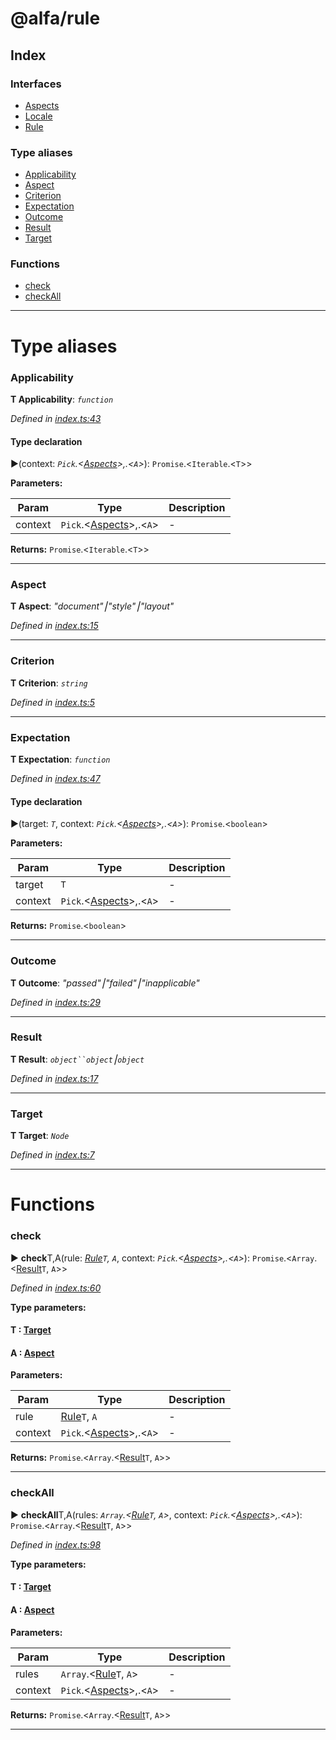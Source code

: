 # @alfa/rule

## Index

### Interfaces

* [Aspects](interfaces/aspects.md)
* [Locale](interfaces/locale.md)
* [Rule](interfaces/rule.md)

### Type aliases

* [Applicability](#applicability)
* [Aspect](#aspect)
* [Criterion](#criterion)
* [Expectation](#expectation)
* [Outcome](#outcome)
* [Result](#result)
* [Target](#target)

### Functions

* [check](#check)
* [checkAll](#checkall)

---

# Type aliases

<a id="applicability"></a>

### Applicability

**Τ Applicability**: _`function`_

_Defined in [index.ts:43](https://github.com/Siteimprove/alfa/blob/7447116/packages/rule/src/index.ts#L43)_

#### Type declaration

►(context: _`Pick`.<[Aspects](interfaces/aspects.md)>,.<`A`>_): `Promise`.<`Iterable`.<`T`>>

**Parameters:**

| Param   | Type                                             | Description |
| ------- | ------------------------------------------------ | ----------- |
| context | `Pick`.<[Aspects](interfaces/aspects.md)>,.<`A`> | -           |

**Returns:** `Promise`.<`Iterable`.<`T`>>

---

<a id="aspect"></a>

### Aspect

**Τ Aspect**: _"document"⎮"style"⎮"layout"_

_Defined in [index.ts:15](https://github.com/Siteimprove/alfa/blob/7447116/packages/rule/src/index.ts#L15)_

---

<a id="criterion"></a>

### Criterion

**Τ Criterion**: _`string`_

_Defined in [index.ts:5](https://github.com/Siteimprove/alfa/blob/7447116/packages/rule/src/index.ts#L5)_

---

<a id="expectation"></a>

### Expectation

**Τ Expectation**: _`function`_

_Defined in [index.ts:47](https://github.com/Siteimprove/alfa/blob/7447116/packages/rule/src/index.ts#L47)_

#### Type declaration

►(target: _`T`_, context: _`Pick`.<[Aspects](interfaces/aspects.md)>,.<`A`>_): `Promise`.<`boolean`>

**Parameters:**

| Param   | Type                                             | Description |
| ------- | ------------------------------------------------ | ----------- |
| target  | `T`                                              | -           |
| context | `Pick`.<[Aspects](interfaces/aspects.md)>,.<`A`> | -           |

**Returns:** `Promise`.<`boolean`>

---

<a id="outcome"></a>

### Outcome

**Τ Outcome**: _"passed"⎮"failed"⎮"inapplicable"_

_Defined in [index.ts:29](https://github.com/Siteimprove/alfa/blob/7447116/packages/rule/src/index.ts#L29)_

---

<a id="result"></a>

### Result

**Τ Result**: _` object``object `⎮`object`_

_Defined in [index.ts:17](https://github.com/Siteimprove/alfa/blob/7447116/packages/rule/src/index.ts#L17)_

---

<a id="target"></a>

### Target

**Τ Target**: _`Node`_

_Defined in [index.ts:7](https://github.com/Siteimprove/alfa/blob/7447116/packages/rule/src/index.ts#L7)_

---

# Functions

<a id="check"></a>

### check

► **check**T,A(rule: _[Rule](interfaces/rule.md)`T`, `A`_, context: _`Pick`.<[Aspects](interfaces/aspects.md)>,.<`A`>_): `Promise`.<`Array`.<[Result](#result)`T`, `A`>>

_Defined in [index.ts:60](https://github.com/Siteimprove/alfa/blob/7447116/packages/rule/src/index.ts#L60)_

**Type parameters:**

#### T : [Target](#target)

#### A : [Aspect](#aspect)

**Parameters:**

| Param   | Type                                             | Description |
| ------- | ------------------------------------------------ | ----------- |
| rule    | [Rule](interfaces/rule.md)`T`, `A`               | -           |
| context | `Pick`.<[Aspects](interfaces/aspects.md)>,.<`A`> | -           |

**Returns:** `Promise`.<`Array`.<[Result](#result)`T`, `A`>>

---

<a id="checkall"></a>

### checkAll

► **checkAll**T,A(rules: _`Array`.<[Rule](interfaces/rule.md)`T`, `A`>_, context: _`Pick`.<[Aspects](interfaces/aspects.md)>,.<`A`>_): `Promise`.<`Array`.<[Result](#result)`T`, `A`>>

_Defined in [index.ts:98](https://github.com/Siteimprove/alfa/blob/7447116/packages/rule/src/index.ts#L98)_

**Type parameters:**

#### T : [Target](#target)

#### A : [Aspect](#aspect)

**Parameters:**

| Param   | Type                                             | Description |
| ------- | ------------------------------------------------ | ----------- |
| rules   | `Array`.<[Rule](interfaces/rule.md)`T`, `A`>     | -           |
| context | `Pick`.<[Aspects](interfaces/aspects.md)>,.<`A`> | -           |

**Returns:** `Promise`.<`Array`.<[Result](#result)`T`, `A`>>

---

